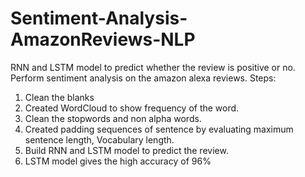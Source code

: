 # Sentiment-Analysis-AmazonReviews-NLP
RNN and LSTM model to predict whether the review is positive or no.
Perform sentiment analysis on the amazon alexa reviews.
Steps:
1. Clean the blanks
2. Created WordCloud to show frequency of the word.
3. Clean the stopwords and non alpha words.
4. Created padding sequences of sentence by evaluating maximum sentence length, Vocabulary length.
5. Build RNN and LSTM model to predict the review.
6. LSTM model gives the high accuracy of 96%
